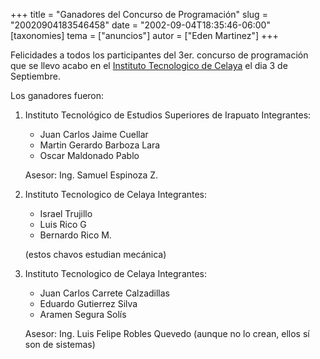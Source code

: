 +++
title = "Ganadores del Concurso de Programación"
slug = "20020904183546458"
date = "2002-09-04T18:35:46-06:00"
[taxonomies]
tema = ["anuncios"]
autor = ["Eden Martinez"]
+++

Felicidades a todos los participantes del 3er. concurso de programación
que se llevo acabo en el [Instituto Tecnologico de
Celaya](http://www.itc.mx) el dia 3 de Septiembre.

Los ganadores fueron:

<!-- more -->
1.  Instituto Tecnológico de Estudios Superiores de Irapuato
    Integrantes:
    -   Juan Carlos Jaime Cuellar
    -   Martin Gerardo Barboza Lara
    -   Oscar Maldonado Pablo

    Asesor: Ing. Samuel Espinoza Z.
2.  Instituto Tecnologico de Celaya
    Integrantes:
    -   Israel Trujillo
    -   Luis Rico G
    -   Bernardo Rico M.

    (estos chavos estudian mecánica)
3.  Instituto Tecnologico de Celaya
    Integrantes:
    -   Juan Carlos Carrete Calzadillas
    -   Eduardo Gutierrez Silva
    -   Aramen Segura Solís

    Asesor: Ing. Luis Felipe Robles Quevedo
    (aunque no lo crean, ellos sí son de sistemas)

